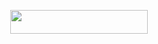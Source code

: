 <p align="center"><a href="https://dashboard.heroku.com/new?template=https://github.com/pagal4206/pagal"> <img src="https://img.shields.io/badge/Deploy%20On%20Heroku-bringle?style=for-the-badge&logo=heroku" width="220" height="38.45"/></a></p>
